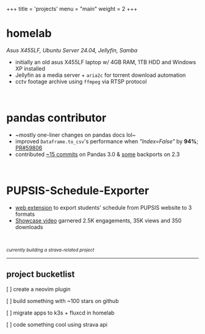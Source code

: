 +++
title = 'projects'
menu = "main"
weight = 2
+++

# homelab

_Asus X455LF, Ubuntu Server 24.04, Jellyfin, Samba_

- initially an old asus X455LF laptop w/ 4GB RAM, 1TB HDD and Windows XP installed
- Jellyfin as a media server + `aria2c` for torrent download automation
- cctv footage archive using `ffmpeg` via RTSP protocol

<br>

# pandas contributor

- ~mostly one-liner changes on pandas docs lol~
- improved `Dataframe.to_csv`'s performance when _"Index=False"_ by **94%**; [PR#59806](https://github.com/pandas-dev/pandas/pull/59608)
- contributed [~15 commits](https://github.com/pandas-dev/pandas/commits?author=kevsteramp) on Pandas 3.0 & [some](https://github.com/pandas-dev/pandas/commits/2.3.x?author=kevsteramp) backports on 2.3

<br>

# PUPSIS-Schedule-Exporter

- [web extension](https://github.com/KevsterAmp/PUPSIS-Schedule-Exporter) to export students' schedule from PUPSIS website to 3 formats
- [Showcase video](https://www.facebook.com/share/v/1C6tNF3htf/) garnered 2.5K engagements, 35K views and 350 downloads

<br>

<small>_currently building a strava-related project_</small>

---

## project bucketlist

[ ] create a neovim plugin

[ ] build something with ~100 stars on github

[ ] migrate apps to k3s + fluxcd in homelab

[ ] code something cool using strava api
